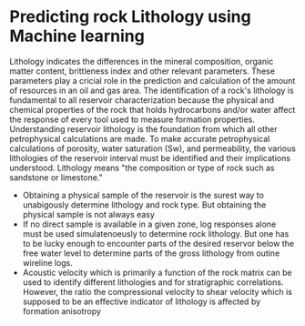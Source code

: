 # Predicting rock Lithology using Machine learning
Lithology indicates the differences in the mineral composition, organic matter content, brittleness index and other relevant parameters. These parameters play a cricial role in the prediction and calculation of the amount of resources in an oil and gas area. The identification of a rock's lithology is fundamental to all reservoir characterization because the physical and chemical properties of the rock that holds hydrocarbons and/or water affect the response of every tool used to measure formation properties. Understanding reservoir lithology is the foundation from which all other petrophysical calculations are made. To make accurate petrophysical calculations of porosity, water saturation (Sw), and permeability, the various lithologies of the reservoir interval must be identified and their implications understood. Lithology means "the composition or type of rock such as sandstone or limestone."

* Obtaining a physical sample of the reservoir is the surest way to unabigously determine lithology and rock type.  But obtaining the physical sample is not always easy
* If no direct sample is available in a given zone, log responses alone must be used simulatenoeusly to determine rock lithology. But one has to be lucky enough to encounter parts of the desired reservor below the free water level to determine parts of the gross lithology from outine wireline logs. 
* Acoustic velocity which is primarily a function of the rock matrix can be used to identify different lithologies and for stratigraphic correlations. However, the ratio the compressional velocity to shear velocity which is supposed to be an effective indicator of lithology is affected by formation anisotropy


  
